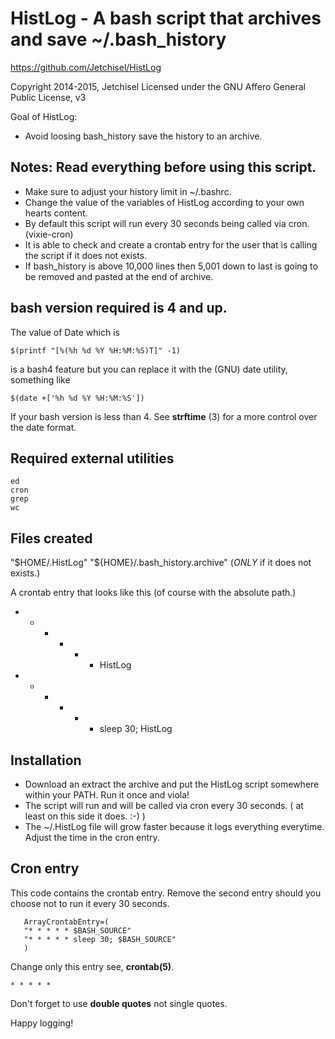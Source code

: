 # HistLog - A bash script that archives and save ~/.bash_history

https://github.com/Jetchisel/HistLog

Copyright 2014-2015, Jetchisel
Licensed under the GNU Affero General Public License, v3

Goal of HistLog:

  - Avoid loosing bash_history
    save the history to an archive.

## Notes: Read everything before using this script.

* Make sure to adjust your history limit in ~/.bashrc.
* Change the value of the variables of HistLog according to your own hearts content.
* By default this script will run every 30 seconds being called via cron. (vixie-cron)
* It is able to check and create a crontab entry for the user that is calling the script if it does not exists.
* If bash_history is above 10,000 lines then 5,001 down to last is going to be removed and pasted at the end of archive.

## bash version required is 4 and up.

The value of Date which is
```shell
$(printf "[%(%h %d %Y %H:%M:%S)T]" -1)
```
is a bash4 feature but you can replace it with the (GNU) date utility, something like
```shell
$(date +['%h %d %Y %H:%M:%S'])
```
If your bash version is less than 4. See **strftime** (3) for a more control over the date format.

## Required external utilities
    ed
    cron
    grep
    wc

## Files created
"$HOME/.HistLog"
"${HOME}/.bash_history.archive" (*ONLY* if it does not exists.)

A crontab entry that looks like this (of course with the absolute path.)
-  * * * * * HistLog
-  * * * * * sleep 30; HistLog

## Installation

* Download an extract the archive and put the HistLog script somewhere within your PATH. Run it once and viola!
* The script will run and will be called via cron every 30 seconds. ( at least on this side it does. :-) )
* The ~/.HistLog file will grow faster because it logs everything everytime. Adjust the time in the cron entry.

## Cron entry

This code contains the crontab entry.
Remove the second entry should you choose not to run it every 30 seconds.
```shell
   ArrayCrontabEntry=(
   "* * * * * $BASH_SOURCE"
   "* * * * * sleep 30; $BASH_SOURCE"
   )
```
Change only this entry see, **crontab(5)**.
```shell
* * * * *
```
Don't forget to use **double quotes** not single quotes.



Happy logging!
